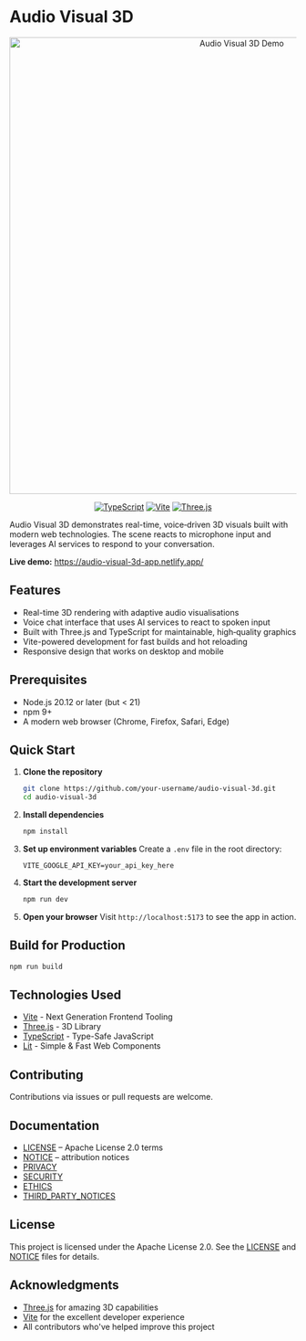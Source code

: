 # Audio Visual 3D

<div align="center">
  <a href="https://audio-visual-3d-app.netlify.app/" target="_blank">
    <img width="800" alt="Audio Visual 3D Demo" src="https://via.placeholder.com/1200x600?text=Audio+Visual+3D+Demonstration" />
  </a>

  [![TypeScript](https://img.shields.io/badge/TypeScript-4.5.5-blue.svg)](https://www.typescriptlang.org/)
  [![Vite](https://img.shields.io/badge/Vite-3.0+-blueviolet.svg)](https://vitejs.dev/)
  [![Three.js](https://img.shields.io/badge/Three.js-r140-000000.svg)](https://threejs.org/)
</div>

Audio Visual 3D demonstrates real-time, voice‑driven 3D visuals built with modern web technologies. The scene reacts to microphone input and leverages AI services to respond to your conversation.

**Live demo:** https://audio-visual-3d-app.netlify.app/

## Features

- Real-time 3D rendering with adaptive audio visualisations
- Voice chat interface that uses AI services to react to spoken input
- Built with Three.js and TypeScript for maintainable, high‑quality graphics
- Vite-powered development for fast builds and hot reloading
- Responsive design that works on desktop and mobile

## Prerequisites

- Node.js 20.12 or later (but < 21)
- npm 9+
- A modern web browser (Chrome, Firefox, Safari, Edge)

## Quick Start

1. **Clone the repository**
   ```bash
   git clone https://github.com/your-username/audio-visual-3d.git
   cd audio-visual-3d
   ```

2. **Install dependencies**
   ```bash
   npm install
   ```

3. **Set up environment variables**
   Create a `.env` file in the root directory:
   ```env
   VITE_GOOGLE_API_KEY=your_api_key_here
   ```

4. **Start the development server**
   ```bash
   npm run dev
   ```

5. **Open your browser**
   Visit `http://localhost:5173` to see the app in action.

## Build for Production

```bash
npm run build
```

## Technologies Used

- [Vite](https://vitejs.dev/) - Next Generation Frontend Tooling
- [Three.js](https://threejs.org/) - 3D Library
- [TypeScript](https://www.typescriptlang.org/) - Type-Safe JavaScript
- [Lit](https://lit.dev/) - Simple & Fast Web Components

## Contributing

Contributions via issues or pull requests are welcome.

## Documentation

- [LICENSE](LICENSE) – Apache License 2.0 terms
- [NOTICE](NOTICE) – attribution notices
- [PRIVACY](PRIVACY.md)
- [SECURITY](SECURITY.md)
- [ETHICS](ETHICS.md)
- [THIRD_PARTY_NOTICES](THIRD_PARTY_NOTICES.txt)

## License

This project is licensed under the Apache License 2.0. See the [LICENSE](LICENSE) and [NOTICE](NOTICE) files for details.

## Acknowledgments

- [Three.js](https://threejs.org/) for amazing 3D capabilities
- [Vite](https://vitejs.dev/) for the excellent developer experience
- All contributors who've helped improve this project

